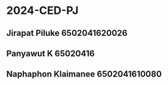 ﻿# 2024-CED-PJ
## Jirapat Piluke 6502041620026
## Panyawut K 65020416
## Naphaphon Klaimanee 6502041610080
